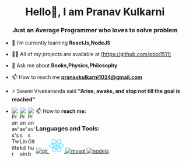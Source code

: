 <h1 align="center">Hello👋, I am  Pranav Kulkarni</h1>
<h3 align="center">Just an Average Programmer who loves to solve problem</h3>

- 🌱 I’m currently learning **ReactJs,NodeJS**

- 👨‍💻 All of my projects are available at [https://github.com/pboi1511]

- 💬 Ask me about **Books,Physics,Philosophy**

- 📫 How to reach me **pranavkulkarni1024@gmail.com**

- ⚡ Swami Vivekananda said  **"Arise, awake, and stop not till the goal is reached"**
- 📫 How to <b>reach me:</b><t><a href="https://twitter.com/Pranav102432"><img align="left" alt="Pranav's's Twitter" width="22px" src="https://cdn.jsdelivr.net/npm/simple-icons@v3/icons/twitter.svg" /></a><a href="https://www.linkedin.com/in/pranavkulkarni15/"><img align="left" alt="Pranav's Linkdein" width="22px" src="https://cdn.jsdelivr.net/npm/simple-icons@v3/icons/linkedin.svg" /></a><a href="https://github.com/pboi1511"><img align="left" alt="Pranav's Github" width="22px" src="https://cdn.jsdelivr.net/npm/simple-icons@v3/icons/github.svg" /></a>

<h3 align="left">Languages and Tools:</h3>
<p align="left">
 <a href="https://git-scm.com/" target="_blank"> <img src="https://www.vectorlogo.zone/logos/git-scm/git-scm-icon.svg" alt="git" width="40" height="40"/> </a> <a href="https://reactjs.org/" target="_blank"> <img src="https://raw.githubusercontent.com/devicons/devicon/40cd6bc89a299dc50ac289f8e3b071d0dff49d9c/icons/react/react-original.svg" alt="mysql" width="40" height="40"/> </a><a href="https://www.mysql.com/" target="_blank"> <img src="https://devicons.github.io/devicon/devicon.git/icons/mysql/mysql-original-wordmark.svg" alt="mysql" width="40" height="40"/> </a> <a href="https://nodejs.org" target="_blank"> <img src="https://devicons.github.io/devicon/devicon.git/icons/nodejs/nodejs-original-wordmark.svg" alt="nodejs" width="40" height="40"/> </a> 

